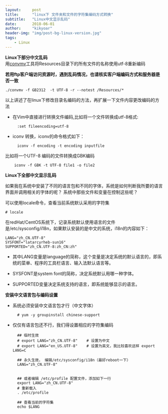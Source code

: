 ```yaml
---
layout:     post
title:      "linux下 文件夹和文件的字符集编码方式转换"
subtitle:   "Linux中文显示乱码"
date:       2018-06-01
author:     "kikyoar"
header-img: "img/post-bg-linux-version.jpg"
tags:
    - Linux
---   
```



 
**Linux下部分中文乱码**   
用[convmv](https://www.j3e.de/linux/convmv/convmv-1.15.tar.gz)工具将Resources目录下的所有文件的名称使用utf-8重新编码

**若用ftp客户端访问资源时，遇到乱码情况，也请核实客户端编码方式和服务器是否一致**  

	./convmv -f GB2312  -t UTF-8 -r --notest /Resources/*  
以上讲述了在linux下修改目录名编码的方法，再扩展一下文件内容更改编码的方法  

- 在Vim中直接进行转换文件编码,比如将一个文件转换成utf-8格式:  

		:set fileencoding=utf-8

- iconv 转换，iconv的命令格式如下：  

		iconv -f encoding -t encoding inputfile

比如将一个UTF-8 编码的文件转换成GBK编码  

		iconv -f GBK -t UTF-8 file1 -o file2  
		
**Linux下全部中文显示乱码**  

如果我在系统中安装了不同的语言包和不同的字体，系统是如何判断我所要的语言界面并调用相关的字体的呢？ 系统中那些文件和变量在控制这些呢？   

可以使用locale命令，查看当前系统默认采用的字符集  

	
	# locale   
	
在redHat/CentOS系统下，记录系统默认使用语言的文件是/etc/sysconfig/i18n，如果默认安装的是中文的系统，i18n的内容如下：   

	LANG="zh_CN.UTF-8" 
	SYSFONT="latarcyrheb-sun16" 
	SUPPORTED="zh_CN.UTF-8:zh_CN:zh"  
	
- 其中LANG变量是language的简称，这个变量是决定系统的默认语言的，即系统的菜单、程序的工具栏语言、输入法默认语言等。

- SYSFONT是system font的简称，决定系统默认用哪一种字体。

- SUPPORTED变量决定系统支持的语言，即系统能够显示的语言。

**安装中文语言包与编码设置**  

- 系统必须安装中文语言包才行（中文字体）  

		# yum -y groupinstall chinese-support   
		
- 仅仅有语言包还不行，我们得设置相应的字符集编码  

		## 临时生效
		# export LANG="zh_CN.UTF-8"    # 设置为中文
		# export LANG="en_US.UTF-8"    # 设置为英文，我比较喜欢这样 export LANG=C
		 
		## 永久生效， 编辑/etc/sysconfig/i18n（最好reboot一下）
		LANG="zh_CN.UTF-8"
		 
		 
		## 或者编辑 /etc/profile 配置文件，添加如下一行
		export LANG="zh_CN.UTF-8"
		# 重新载入
		. /etc/profile
		 
		## 查看当前的字符集
		echo $LANG   
		


  